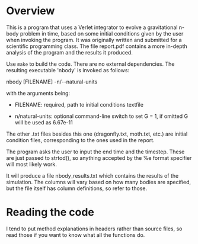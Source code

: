 # Overview

This is a program that uses a Verlet integrator to evolve a gravitational n-body problem in time, based on some initial conditions given by the user when invoking the program. It was originally written and submitted for a scientific programming class. The file report.pdf contains a more in-depth analysis of the program and the results it produced.

Use `make` to build the code. There are no external dependencies. The resulting
executable 'nbody' is invoked as follows:

nbody [FILENAME] -n/--natural-units

with the arguments being:

- FILENAME: required, path to initial conditions textfile 
    
- n/natural-units: optional command-line switch to set G = 1, if omitted G will be used as 6.67e-11

The other .txt files besides this one (dragonfly.txt, moth.txt, etc.) are initial
condition files, corresponding to the ones used in the report.

The program asks the user to input the end time and the timestep. These are just
passed to strtod(), so anything accepted by the %e format specifier will most
likely work.

It will produce a file nbody_results.txt which contains the results of the
simulation. The columns will vary based on how many bodies are specified, but
the file itself has column definitions, so refer to those.

# Reading the code

I tend to put method explanations in headers rather than source files, so read
those if you want to know what all the functions do.
